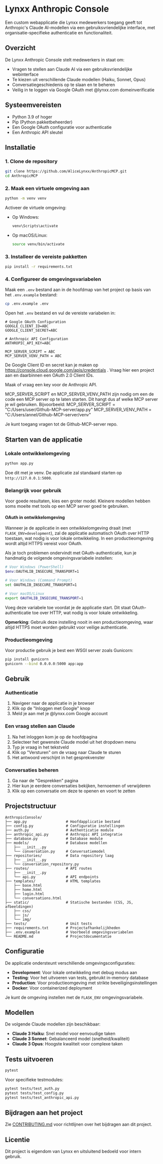 # Lynxx Anthropic Console

Een custom webapplicatie die Lynxx medewerkers toegang geeft tot Anthropic's Claude AI-modellen via een gebruiksvriendelijke interface, met organisatie-specifieke authenticatie en functionaliteit.

## Overzicht

De Lynxx Anthropic Console stelt medewerkers in staat om:

- Vragen te stellen aan Claude AI via een gebruiksvriendelijke webinterface
- Te kiezen uit verschillende Claude modellen (Haiku, Sonnet, Opus)
- Conversatiegeschiedenis op te slaan en te beheren
- Veilig in te loggen via Google OAuth met @lynxx.com domeinverificatie

## Systeemvereisten

- Python 3.9 of hoger
- Pip (Python pakketbeheerder)
- Een Google OAuth configuratie voor authenticatie
- Een Anthropic API sleutel

## Installatie

### 1. Clone de repository

```bash
git clone https://github.com/AliceLynxx/AnthropicMCP.git
cd AnthropicMCP
```

### 2. Maak een virtuele omgeving aan

```bash
python -m venv venv
```

Activeer de virtuele omgeving:

- Op Windows:
  ```bash
  venv\Scripts\activate
  ```

- Op macOS/Linux:
  ```bash
  source venv/bin/activate
  ```

### 3. Installeer de vereiste pakketten

```bash
pip install -r requirements.txt
```

### 4. Configureer de omgevingsvariabelen

Maak een `.env` bestand aan in de hoofdmap van het project op basis van het `.env.example` bestand:

```bash
cp .env.example .env
```

Open het `.env` bestand en vul de vereiste variabelen in:

```
# Google OAuth Configuration
GOOGLE_CLIENT_ID=ABC
GOOGLE_CLIENT_SECRET=ABC

# Anthropic API Configuration
ANTHROPIC_API_KEY=ABC

MCP_SERVER_SCRIPT = ABC
MCP_SERVER_VENV_PATH = ABC
```

De Google Client ID en secret kan je maken op https://console.cloud.google.com/apis/credentials . Vraag hier een project aan en daarbinnen een OAuth 2.0 Client IDs. 

Maak of vraag een key voor de Anthropic API.

MCP_SERVER_SCRIPT en MCP_SERVER_VENV_PATH zijn nodig om een de code een MCP server op te laten starten. Dit hangt dus af welke MCP server je wil gebruiken. Bijvoorbeeld:
MCP_SERVER_SCRIPT = "C:/Users/user/Github-MCP-server/app.py"
MCP_SERVER_VENV_PATH = "C:/Users/annel/Github-MCP-server/venv"

Je kunt toegang vragen tot de Github-MCP-server repo.

## Starten van de applicatie

### Lokale ontwikkelomgeving

```bash
python app.py
```

Doe dit met je venv. De applicatie zal standaard starten op `http://127.0.0.1:5000`.

### Belangrijk voor gebruik

Voor goede resultaten, kies een groter model. Kleinere modellen hebben soms moeite met tools op een MCP server goed te gebruiken.

#### OAuth in ontwikkelomgeving

Wanneer je de applicatie in een ontwikkelomgeving draait (met `FLASK_ENV=development`), zal de applicatie automatisch OAuth over HTTP toestaan, wat nodig is voor lokale ontwikkeling. In een productieomgeving wordt altijd HTTPS vereist voor OAuth.

Als je toch problemen ondervindt met OAuth-authenticatie, kun je handmatig de volgende omgevingsvariabele instellen:

```bash
# Voor Windows (PowerShell)
$env:OAUTHLIB_INSECURE_TRANSPORT=1

# Voor Windows (Command Prompt)
set OAUTHLIB_INSECURE_TRANSPORT=1

# Voor macOS/Linux
export OAUTHLIB_INSECURE_TRANSPORT=1
```

Voeg deze variabele toe voordat je de applicatie start. Dit staat OAuth-authenticatie toe over HTTP, wat nodig is voor lokale ontwikkeling.

**Opmerking**: Gebruik deze instelling nooit in een productieomgeving, waar altijd HTTPS moet worden gebruikt voor veilige authenticatie.

### Productieomgeving

Voor productie gebruik je best een WSGI server zoals Gunicorn:

```bash
pip install gunicorn
gunicorn --bind 0.0.0.0:5000 app:app
```

## Gebruik

### Authenticatie

1. Navigeer naar de applicatie in je browser
2. Klik op de "Inloggen met Google" knop
3. Meld je aan met je @lynxx.com Google account

### Een vraag stellen aan Claude

1. Na het inloggen kom je op de hoofdpagina
2. Selecteer het gewenste Claude model uit het dropdown menu
3. Typ je vraag in het tekstveld
4. Klik op "Versturen" om de vraag naar Claude te sturen
5. Het antwoord verschijnt in het gesprekvenster

### Conversaties beheren

1. Ga naar de "Gesprekken" pagina
2. Hier kun je eerdere conversaties bekijken, hernoemen of verwijderen
3. Klik op een conversatie om deze te openen en voort te zetten

## Projectstructuur

```
AnthropicConsole/
├── app.py                  # Hoofdapplicatie bestand
├── config.py               # Configuratie instellingen
├── auth.py                 # Authenticatie module
├── anthropic_api.py        # Anthropic API integratie
├── database.py             # Database module
├── models/                 # Database modellen
│   ├── __init__.py
│   └── conversation.py     # Conversatiemodel
├── repositories/           # Data repository laag
│   ├── __init__.py
│   └── conversation_repository.py
├── routes/                 # API routes
│   ├── __init__.py
│   └── api.py              # API endpoints
├── templates/              # HTML templates
│   ├── base.html
│   ├── home.html
│   ├── login.html
│   └── conversations.html
├── static/                 # Statische bestanden (CSS, JS, afbeeldingen)
│   ├── css/
│   ├── js/
│   └── img/
├── tests/                  # Unit tests
├── requirements.txt        # Projectafhankelijkheden
├── .env.example            # Voorbeeld omgevingsvariabelen
└── README.md               # Projectdocumentatie
```

## Configuratie

De applicatie ondersteunt verschillende omgevingsconfiguraties:

- **Development**: Voor lokale ontwikkeling met debug modus aan
- **Testing**: Voor het uitvoeren van tests, gebruikt in-memory database
- **Production**: Voor productieomgeving met strikte beveiligingsinstellingen
- **Docker**: Voor containerized deployment

Je kunt de omgeving instellen met de `FLASK_ENV` omgevingsvariabele.

## Modellen

De volgende Claude modellen zijn beschikbaar:

- **Claude 3 Haiku**: Snel model voor eenvoudige taken
- **Claude 3 Sonnet**: Gebalanceerd model (snelheid/kwaliteit)
- **Claude 3 Opus**: Hoogste kwaliteit voor complexe taken

## Tests uitvoeren

```bash
pytest
```

Voor specifieke testmodules:

```bash
pytest tests/test_auth.py
pytest tests/test_config.py
pytest tests/test_anthropic_api.py
```

## Bijdragen aan het project

Zie [CONTRIBUTING.md](CONTRIBUTING.md) voor richtlijnen over het bijdragen aan dit project.

## Licentie

Dit project is eigendom van Lynxx en uitsluitend bedoeld voor intern gebruik.
